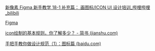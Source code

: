 [新像素 Figma 新手教学 18-1 补充篇： 画图标/ICON UI 设计培训_哔哩哔哩_bilibili](https://www.bilibili.com/video/BV1zz4y1d7su)

[Figma](https://www.figma.com/file/Gfu9d9Zb28fM7kJuFchiCV/ICON-UIXXS?node-id=0%3A1)


[icon绘制的基本规则，你了解多少？ - 简书 (jianshu.com)](https://www.jianshu.com/p/b688ec7051f1)

[手把手教你做设计规范（1）：图标篇 (baidu.com)](https://baijiahao.baidu.com/s?id=1663607401101916978&wfr=spider&for=pc&wework_cfm_code=MH3sHePi%2BoD640jqPMI9TYfJ64wHOz%2Bir%2FKDsiqdfnyPSoqTUwZhNwlCQovr9Um6qvfpEcN96lvuiEhcLz4z0rCwsyKMQsSgurI0B9JO%2BB438CW1qbVfauuFYMhYaMZFVYZv%2FudgukVk)








